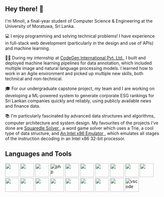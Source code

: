 ## Hey there! 👋

I'm Minoli, a final-year student of Computer Science & Engineering at the University of Moratuwa, Sri Lanka. 

💻 I enjoy programming and solving technical problems! I have experience in full-stack web development (particularly in the design and use of APIs) and machine learning. 

👩‍💼 During my internship at <a href="https://codegen.co.uk/">CodeGen International Pvt. Ltd.</a>, I built and deployed machine learning pipelines for data annotation, which included multiple image and natural language processing models. I learned how to work in an Agile environment and picked up multiple new skills, both technical and non-technical.

🎓 For our undergraduate capstone project, my team and I are working on developing a ML-powered system to generate corporate ESG rankings for Sri Lankan companies quickly and reliably, using publicly available news and finance data. 

📚 I'm particularly fascinated by advanced data structures and algorithms, computer architecture and system design. My favourites of the projects I've done are <a href="https://github.com/minoli-g/squaredle-solver"> Squaredle Solver </a>, a word game solver which uses a Trie, a cool type of data structure, and <a href="https://github.com/minoli-g/intel-x86-emulator"> An Intel x86 Emulator </a>, which emulates all stages of the instruction decoding in an Intel x86 32-bit processor. 

## Languages and Tools

<p align="left">
<img src="https://cdn.jsdelivr.net/gh/devicons/devicon/icons/spring/spring-original-wordmark.svg" width="45" height="45"/>
<img src="https://cdn.jsdelivr.net/gh/devicons/devicon/icons/nodejs/nodejs-original.svg" width="45" height="45" />       
<img src="https://cdn.jsdelivr.net/gh/devicons/devicon/icons/angularjs/angularjs-original.svg" width="45" height="45" />
<img src="https://cdn.jsdelivr.net/gh/devicons/devicon/icons/php/php-original.svg" alt="php" width="45" height="45"/>
<img src="https://cdn.jsdelivr.net/gh/devicons/devicon/icons/mysql/mysql-original.svg" width="45" height="45" />
<img src="https://cdn.jsdelivr.net/gh/devicons/devicon/icons/mongodb/mongodb-original-wordmark.svg" width="45" height="45" />
<img src="https://cdn.jsdelivr.net/gh/devicons/devicon/icons/bootstrap/bootstrap-original-wordmark.svg" width="45" height="45" />
<img src="https://cdn.jsdelivr.net/gh/devicons/devicon/icons/html5/html5-original-wordmark.svg" width="45" height="45" />
<img src="https://cdn.jsdelivr.net/gh/devicons/devicon/icons/python/python-original-wordmark.svg" width="45" height="45" />
<img src="https://cdn.jsdelivr.net/gh/devicons/devicon/icons/jupyter/jupyter-original-wordmark.svg"  width="45" height="45"/>
<img src="https://cdn.jsdelivr.net/gh/devicons/devicon/icons/java/java-original-wordmark.svg"  width="45" height="45"/>
<img src="https://cdn.jsdelivr.net/gh/devicons/devicon/icons/javascript/javascript-original.svg" width="45" height="45" />
<img src="https://cdn.jsdelivr.net/gh/devicons/devicon/icons/cplusplus/cplusplus-original.svg" width="45" height="45" />
<img src="https://cdn.jsdelivr.net/gh/devicons/devicon/icons/docker/docker-original-wordmark.svg" width="45" height="45" />
<img src="https://cdn.jsdelivr.net/gh/devicons/devicon/icons/kubernetes/kubernetes-plain-wordmark.svg" width="45" height="45" />
<img src="https://cdn.jsdelivr.net/gh/devicons/devicon/icons/flask/flask-original-wordmark.svg" width="45" height="45" />
<img src="https://cdn.jsdelivr.net/gh/devicons/devicon/icons/postgresql/postgresql-original-wordmark.svg" width="45" height="45" />
<img src="https://cdn.jsdelivr.net/gh/devicons/devicon/icons/tensorflow/tensorflow-original.svg" width="45" height="45" />                   
<img src="https://cdn.jsdelivr.net/gh/devicons/devicon/icons/vscode/vscode-original.svg" alt="vscode" width="45" height="45"/>
</p>
